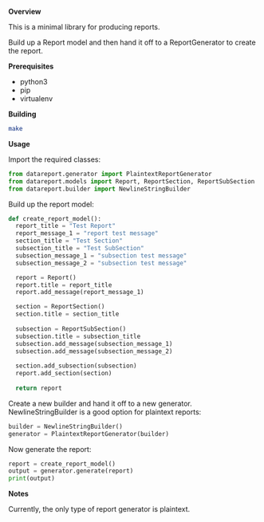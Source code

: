 **Overview**

This is a minimal library for producing reports. 

Build up a Report model and then hand it off to a ReportGenerator to create the report. 

**Prerequisites**

 - python3
 - pip
 - virtualenv
 
 **Building**
 
 ```bash
 make
 ```
 
**Usage**
 
Import the required classes:

```python
from datareport.generator import PlaintextReportGenerator
from datareport.models import Report, ReportSection, ReportSubSection
from datareport.builder import NewlineStringBuilder
```
 
Build up the report model:

```python
def create_report_model():
  report_title = "Test Report"
  report_message_1 = "report test message"
  section_title = "Test Section"
  subsection_title = "Test SubSection"
  subsection_message_1 = "subsection test message"
  subsection_message_2 = "subsection test message"

  report = Report()
  report.title = report_title
  report.add_message(report_message_1)

  section = ReportSection()
  section.title = section_title
  
  subsection = ReportSubSection()
  subsection.title = subsection_title
  subsection.add_message(subsection_message_1)
  subsection.add_message(subsection_message_2)
  
  section.add_subsection(subsection)
  report.add_section(section)
  
  return report
```

Create a new builder and hand it off to a new generator. NewlineStringBuilder is a good option for plaintext reports:
```python
builder = NewlineStringBuilder()
generator = PlaintextReportGenerator(builder)
````

Now generate the report:

```python
report = create_report_model()
output = generator.generate(report)
print(output)
```
 
 **Notes**
 
 Currently, the only type of report generator is plaintext.  
